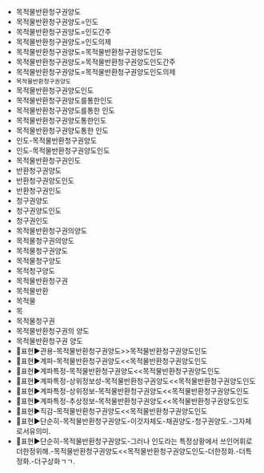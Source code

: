- 목적물반환청구권양도
- 목적물반환청구권양도=인도
- 목적물반환청구권양도=인도간주
- 목적물반환청구권양도=인도의제
- 목적물반환청구권양도=목적물반환청구권양도인도
- 목적물반환청구권양도=목적물반환청구권양도인도간주
- 목적물반환청구권양도=목적물반환청구권양도인도의제
- `목적물반환청구권양도`
- 목적물반환청구권양도인도
- 목적물반환청구권양도를통한인도
- 목적물반환청구권양도를통한 인도
- 목적물반환청구권양도통한인도
- 목적물반환청구권양도통한 인도
- 인도-목적물반환청구권양도
- 인도-목적물반환청구권양도인도
- 목적물반환청구권인도
- 반환청구권양도
- 반환청구권양도인도
- 반환청구권인도
- 청구권양도
- 청구권양도인도
- 청구권인도
- 목적물반환청구권의양도
- 목적물청구권의양도
- 목적물청구권양도
- 목적물청구양도
- 목적청구양도
- 목적물반환청구권
- 목적물반환
- 목적물
- 목
- 목적물청구권
- 목적물반환청구권의 양도
- 목적물반환청구권 양도
- 📌표현▶️관용-목적물반환청구권양도>>목적물반환청구권양도인도
- 📌표현▶️계파-목적물반환청구권양도<<목적물반환청구권양도인도
- 📌표현▶️계파특정-목적물반환청구권양도<<목적물반환청구권양도인도
- 📌표현▶️계파특정-상위정보성-목적물반환청구권양도<<목적물반환청구권양도인도
- 📌표현▶️계파특정-상위정보-목적물반환청구권양도<<목적물반환청구권양도인도
- 📌표현▶️계파특정-추상정보-목적물반환청구권양도<<목적물반환청구권양도인도
- 📌표현▶️직감-목적물반환청구권양도<<목적물반환청구권양도인도
- 📌표현▶️단순히-목적물반환청구권양도-이것자체도-채권양도-청구권양도.-그자체로서유의미.
- 📌표현▶️단순히-목적물반환청구권양도-그러나 인도라는 특정상황에서 쓰인어휘로 더한정위해.-목적물반환청구권양도<<목적물반환청구권양도인도-더한정화.-더특정화.-더구상화ㄱㄱ.